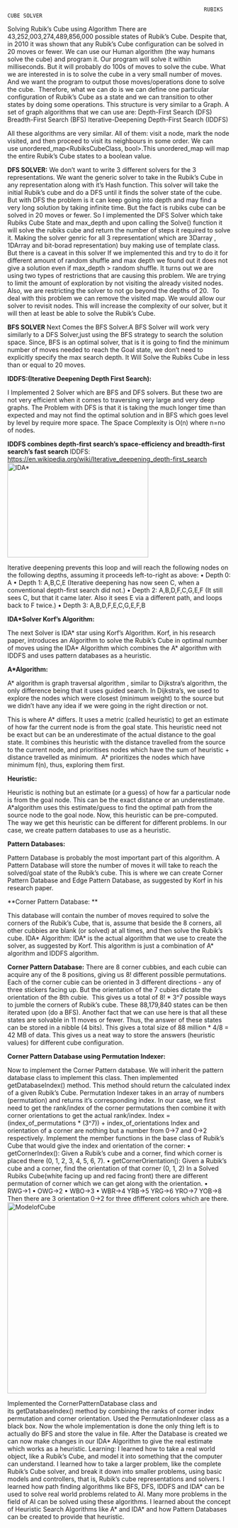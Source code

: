                                                                   RUBIKS CUBE SOLVER
Solving Rubik’s Cube using Algorithm 
There are 43,252,003,274,489,856,000 possible states of Rubik’s Cube. Despite that, in 2010 it was shown that any Rubik’s Cube configuration can be solved in 20 moves or fewer.
We can use our Human algorithm (the way humans solve the cube) and program it. Our program will solve it within milliseconds. But it will probably do 100s of moves to solve the cube. What we are interested in is to solve the cube in a very small number of moves. And we want the program to output those moves/operations done to solve the cube. 
Therefore, what we can do is we can define one particular configuration of Rubik’s Cube as a state and we can transition to other states by doing some operations. This structure is very similar to a Graph.
A set of graph algorithms that we can use are:
Depth-First Search (DFS)
Breadth-First Search (BFS)
Iterative-Deepening Depth-First Search (IDDFS)

All these algorithms are very similar. All of them: visit a node, mark the node visited, and then proceed to visit its neighbours in some order. We can use unordered_map<RubiksCubeClass, bool>.This unordered_map will map the entire Rubik’s Cube states to a boolean value.

****DFS SOLVER:****
We don’t want to write 3 different solvers for the 3 representations. We want the generic solver to take in the Rubik’s Cube in any representation along with it’s Hash function.
This solver will take the initial Rubik’s cube and do a DFS until it finds the solver state of the cube. But with DFS the problem is it can keep going into depth and may find a very long solution by taking infinite time. But the fact is rubiks cube can be solved in 20 moves or fewer.
So I implemented the DFS Solver which take Rubiks Cube State and max_depth and upon calling the Solve() function it will solve the rubiks cube and return the number of steps it required to solve it. Making the solver genric for all 3 representation( which are 3Darray , 1DArray and bit-borad representation) buy making use of template class.
But there is a caveat in this solver If we implemented this and try to do it for different amount of random shuffle and max depth we found out it does not give a solution even if max_depth > random shuffle.
It turns out we are using two types of restrictions that are causing this problem. We are trying to limit the amount of exploration by not visiting the already visited nodes. Also, we are restricting the solver to not go beyond the depths of 20. 
To deal with this problem we can remove the visited map. We would allow our solver to revisit nodes. This will increase the complexity of our solver, but it will then at least be able to solve the Rubik’s Cube. 

**BFS SOLVER**
Next Comes the BFS Solver.A BFS Solver will work very similarly to a DFS Solver,just using the BFS strategy to search the solution space. Since, BFS is an optimal solver, that is it is going to find the minimum number of moves needed to reach the Goal state, we don’t need to explicitly specify the max search depth. It Will Solve the Rubiks Cube in less than or equal to 20 moves.


**IDDFS:(Iterative Deepening Depth First Search):**

I Implemented 2 Solver which are BFS and DFS solvers. But these two are not very efficient when it comes to traversing very large and very deep graphs.
The Problem with DFS is that it is taking the much longer time than expected and may not find the optimal solution and in BFS which goes level by level by require more space. The Space Complexity is O(n) where n=no of nodes.

**IDDFS combines depth-first search’s space-efficiency and breadth-first search’s fast search**
IDDFS:
https://en.wikipedia.org/wiki/Iterative_deepening_depth-first_search
<img width="318" height="213" alt="IDA*" src="https://github.com/user-attachments/assets/bd6705ab-0131-4a27-9109-060e01b22485" />

Iterative deepening prevents this loop and will reach the following nodes on the following depths, assuming it proceeds left-to-right as above:
    •  Depth 0: A
    •  Depth 1: A,B,C,E
      (Iterative deepening has now seen C, when a conventional depth-first search did not.)
    •  Depth 2: A,B,D,F,C,G,E,F
(It still sees C, but that it came later. Also it sees E via a different path, and loops back to F twice.)
    •  Depth 3: A,B,D,F,E,C,G,E,F,B



**IDA*Solver Korf’s Algorithm:**

The next Solver is IDA* star using Korf’s Algorithm. Korf, in his research paper, introduces an Algorithm to solve the Rubik’s Cube in optimal number of moves using the IDA* Algorithm which combines the A* algorithm with IDDFS and uses pattern databases as a heuristic.

**A*Algorithm:**

A* algorithm is graph traversal algorithm , similar to Dijkstra’s algorithm, the only difference being that it uses guided search. In Dijkstra’s, we used to explore the nodes which were closest (minimum weight) to the source but we didn’t have any idea if we were going in the right direction or not. 

This is where A* differs. It uses a metric (called heuristic) to get an estimate of how far the current node is from the goal state.
This heuristic need not be exact but can be an underestimate of the actual distance to the goal state. It combines this heuristic with the distance travelled from the source to the current node, and prioritises nodes which have the sum of heuristic + distance travelled as minimum. 
A* prioritizes the nodes which have minimum f(n), thus, exploring them first.

**Heuristic:**

Heuristic is nothing but an estimate (or a guess) of how far a particular node is from the goal node. This can be the exact distance or an underestimate. A*algorithm uses this estimate/guess to find the optimal path from the source node to the goal node. Now, this heuristic can be pre-computed. The way we get this heuristic can be different for different problems. In our case, we create pattern databases to use as a heuristic.

**Pattern Databases:**

Pattern Database is probably the most important part of this algorithm. A Pattern Database will store the number of moves it will take to reach the solved/goal state of the Rubik’s cube.
This is where we can create Corner Pattern Database and Edge Pattern Database, as suggested by Korf in his research paper. 

**Corner Pattern Database: **

This database will contain the number of moves required to solve the corners of the Rubik’s Cube, that is, assume that beside the 8 corners, all other cubbies are blank (or solved) at all times, and then solve the Rubik’s cube.
IDA* Algorithm:
IDA* is the actual algorithm that we use to create the solver, as suggested by Korf. This algorithm is just a combination of A* algorithm and IDDFS algorithm. 

**Corner Pattern Database:**
There are 8 corner cubbies, and each cubie can acquire any of the 8 positions, giving us 8! different possible permutations. Each of the corner cubie can be oriented in 3 different directions - any of three stickers facing up. But the orientation of the 7 cubies dictate the orientation of the 8th cubie. 
This gives us a total of 8! * 3^7 possible ways to jumble the corners of Rubik’s cube. These 88,179,840 states can be then iterated upon (do a BFS). Another fact that we can use here is that all these states are solvable in 11 moves or fewer. Thus, the answer of these states can be stored in a nibble (4 bits). This gives a total size of 88 million * 4/8 = 42 MB of data. This gives us a neat way to store the answers (heuristic values) for different cube configuration.



**Corner Pattern Database using Permutation Indexer:**

Now to implement the Corner Pattern database. We will inherit the pattern database class to implement this class.
Then implemented getDatabaseIndex() method. This method should return the calculated index of a given Rubik’s Cube.
Permutation Indexer takes in an array of numbers (permutation) and returns it’s corresponding index. In our case, we first need to get the rank/index of the corner permutations then combine it with corner orientations to get the actual rank/index.
Index = (index_of_permutations * (3^7)) + index_of_orientations
Index and orientation of a corner are nothing but a number from 0→7 and 0→2 respectively.
Implement the member functions in the base class of Rubik’s Cube that would give the index and orientation of the corner:
    • getCornerIndex(): Given a Rubik’s cube and a corner, find which corner is placed there (0, 1, 2, 3, 4, 5, 6, 7).
    • getCornerOrientation(): Given a Rubik’s cube and a corner, find the orientation of that corner (0, 1, 2)
      In a Solved Rubiks Cube(white facing up and red facing front) 
      there are different permutation of corner which we can get along with the orientation.
    • RWG→1
    • OWG→2
    • WBO→3
    • WBR→4 YRB→5  YRG→6 YRO→7  YOB→8
      Then there are 3 orientation 0→2 for three dfifferent colors which are there.<img width="449" height="430" alt="ModelofCube" src="https://github.com/user-attachments/assets/0421440d-67e8-4c49-aaab-c72eed14ff29" />


Implemented the CornerPatternDatabase class and its getDatabaseIndex() method by combining the ranks of corner index permutation and corner orientation. Used the PermutationIndexer class as a black box.
Now the whole implementation is done the only thing left is to actually do BFS and store the value in file. After the Database is created we can now make changes in our IDA*  Algorithm to give the real estimate which works as a heuristic.
Learning:
I learned how to take a real world object, like a Rubik’s Cube, and model it into something that the computer can understand.
I learned how to take a larger problem, like the complete Rubik’s Cube solver, and break it down into smaller problems, using basic models and controllers, that is, Rubik’s cube representations and solvers.
I learned how path finding algorithms like BFS, DFS, IDDFS and IDA* can be used to solve real world problems related to AI. Many more problems in the field of AI can be solved using these algorithms.
I learned about the concept of Heuristic Search Algorithms like A* and IDA* and how Pattern Databases can be created to provide that heuristic.



















